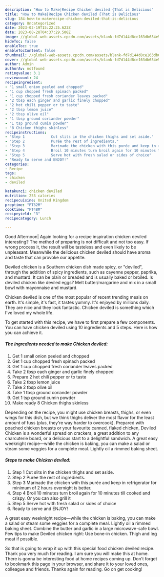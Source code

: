 ```yaml
---
description: "How to Make|Recipe Chicken deviled {That is Delicious"
title: "How to Make|Recipe Chicken deviled {That is Delicious"
slug: 184-how-to-makerecipe-chicken-deviled-that-is-delicious
category: Uncategorized
date: 2023-02-19T15:22:25.623Z
date: 2023-08-28T04:37:29.508Z
image: //global-web-assets.cpcdn.com/assets/blank-fd7d144d8ce163db654e5a02c40b08a2775adb7897d16e4062681dc7e1b2800f.png
hideToc: false
enableToc: true
enableTocContent: false
thumbnail: //global-web-assets.cpcdn.com/assets/blank-fd7d144d8ce163db654e5a02c40b08a2775adb7897d16e4062681dc7e1b2800f.png
cover: //global-web-assets.cpcdn.com/assets/blank-fd7d144d8ce163db654e5a02c40b08a2775adb7897d16e4062681dc7e1b2800f.png
author: Admin
authorAv: notfound
ratingvalue: 3.1
reviewcount: 24
recipeingredient:
- "1 small onion peeled and chopped"
- "1 cup chopped fresh spinach packed"
- "1 cup chopped fresh coriander leaves packed"
- "2 tbsp each ginger and garlic finely chopped"
- "2 hot chili pepper or to taste"
- "2 tbsp lemon juice"
- "2 tbsp olive oil"
- "1 tbsp ground coriander powder"
- "1 tsp ground cumin powder"
- "8 Chicken thighs skinless"
recipeinstructions:
- "Step 1            Cut slits in the chicken thighs and set aside."
- "Step 2            Purée the rest of ingredients."
- "Step 3            Marinade the chicken with this purée and keep in refrigerator for minimum of 2 hours overnight is better."
- "Step 4            Broil 10 minutes turn broil again for 10 minutes till cooked and crispy. Or you can also grill it"
- "Step 5            Serve hot with fresh salad or sides of choice"
- "Ready to serve and ENJOY!"
categories:
- Recipe
tags:
- chicken
- deviled

katakunci: chicken deviled 
nutrition: 253 calories
recipecuisine: United Kingdom
preptime: "PT32M"
cooktime: "PT48M"
recipeyield: "3"
recipecategory: Lunch

---
```



Good Afternoon| Again looking for a recipe inspiration chicken deviled interesting? The method of preparing is not difficult and not too easy. If wrong process it, the result will be tasteless and even likely to be unpleasant. Meanwhile the delicious chicken deviled should have aroma and taste that can provoke our appetite.





Deviled chicken is a Southern chicken dish made spicy, or &#34;deviled&#34;, through the addition of spicy ingredients, such as cayenne pepper, paprika, and mustard. It can be plain or breaded and is usually baked or broiled. Is deviled chicken like deviled eggs? Melt butter/margarine and mix in a small bowl with mayonnaise and mustard.

Chicken deviled is one of the most popular of recent trending meals on earth. It's simple, it's fast, it tastes yummy. It's enjoyed by millions daily. They are nice and they look fantastic. Chicken deviled is something which I've loved my whole life.


To get started with this recipe, we have to first prepare a few components. You can have chicken deviled using 10 ingredients and 5 steps. Here is how you can achieve it.

<!--inarticleads1-->

##### The ingredients needed to make Chicken deviled:

1. Get 1 small onion peeled and chopped
1. Get 1 cup chopped fresh spinach packed
1. Get 1 cup chopped fresh coriander leaves packed
1. Take 2 tbsp each ginger and garlic finely chopped
1. Prepare 2 hot chili pepper or to taste
1. Take 2 tbsp lemon juice
1. Take 2 tbsp olive oil
1. Take 1 tbsp ground coriander powder
1. Get 1 tsp ground cumin powder
1. Make ready 8 Chicken thighs skinless


Depending on the recipe, you might use chicken breasts, thighs, or even wings for this dish, but we think thighs deliver the most flavor for the least amount of fuss (plus, they&#39;re way harder to overcook). Prepared with poached chicken breasts or your favourite canned, flaked chicken, Deviled Chicken is a wonderful spread on crackers, a great addition to any charcuterie board, or a delicious start to a delightful sandwich. A great easy weeknight recipe—while the chicken is baking, you can make a salad or steam some veggies for a complete meal. Lightly oil a rimmed baking sheet. 

<!--inarticleads2-->

##### Steps to make Chicken deviled:

1. Step 1            Cut slits in the chicken thighs and set aside.
1. Step 2            Purée the rest of ingredients.
1. Step 3            Marinade the chicken with this purée and keep in refrigerator for minimum of 2 hours overnight is better.
1. Step 4            Broil 10 minutes turn broil again for 10 minutes till cooked and crispy. Or you can also grill it
1. Step 5            Serve hot with fresh salad or sides of choice
1. Ready to serve and ENJOY!

A great easy weeknight recipe—while the chicken is baking, you can make a salad or steam some veggies for a complete meal. Lightly oil a rimmed baking sheet. Combine the butter and garlic in a large microwave-safe bowl. Few tips to make Deviled chicken right: Use bone-in chicken. Thigh and leg meat if possible. 

So that is going to wrap it up with this special food chicken deviled recipe. Thank you very much for reading. I am sure you will make this at home. There is gonna be interesting food at home recipes coming up. Don't forget to bookmark this page in your browser, and share it to your loved ones, colleague and friends. Thanks again for reading. Go on get cooking!
